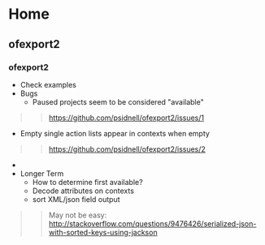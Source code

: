# Home

## ofexport2

### ofexport2

- Check examples
- Bugs
  - Paused projects seem to be considered "available"

> > https://github.com/psidnell/ofexport2/issues/1

  - Empty single action lists appear in contexts when empty

> > https://github.com/psidnell/ofexport2/issues/2

- 
- Longer Term
  - How to determine first available?
  - Decode attributes on contexts
  - sort XML/json field output

> > May not be easy:
> > http://stackoverflow.com/questions/9476426/serialized-json-with-sorted-keys-using-jackson



